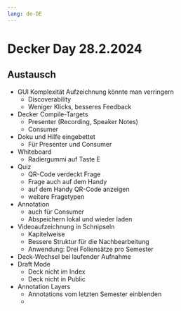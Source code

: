 ```yaml
---
lang: de-DE
---
```


# Decker Day 28.2.2024

## Austausch

- GUI Komplexität Aufzeichnung könnte man verringern
  - Discoverability
  - Weniger Klicks, besseres Feedback
- Decker Compile-Targets
  - Presenter (Recording, Speaker Notes)
  - Consumer
- Doku und Hilfe eingebettet
  - Für Presenter und Consumer
- Whiteboard
  - Radiergummi auf Taste E
- Quiz
  - QR-Code verdeckt Frage
  - Frage auch auf dem Handy
  - auf dem Handy QR-Code anzeigen
  - weitere Fragetypen
- Annotation
  - auch für Consumer
  - Abspeichern lokal und wieder laden
- Videoaufzeichnung in Schnipseln
  - Kapitelweise
  - Bessere Struktur für die Nachbearbeitung
  - Anwendung: Drei Foliensätze pro Semester
- Deck-Wechsel bei laufender Aufnahme
- Draft Mode
  - Deck nicht im Index
  - Deck nicht in Public
- Annotation Layers
  - Annotations vom letzten Semester einblenden
  -
